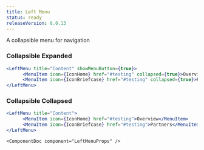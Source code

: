 ```yaml
---
title: Left Menu
status: ready
releaseVersion: 0.0.13
---
```


A collapsible menu for navigation

### Collapsible Expanded

```.jsx
<LeftMenu title="Content" showMenuButton={true}>
      <MenuItem icon={IconHome} href="#testing" collapsed={true}>Overview</MenuItem>
      <MenuItem icon={IconBriefcase} href="#testing" collapsed={true}>Partners</MenuItem>
</LeftMenu>
```

### Collapsible Collapsed
```.jsx
<LeftMenu title="Content">
      <MenuItem icon={IconHome} href="#testing">Overview</MenuItem>
      <MenuItem icon={IconBriefcase} href="#testing">Partners</MenuItem>
</LeftMenu>
```

```!jsx
<ComponentDoc component="LeftMenuProps" />
```
